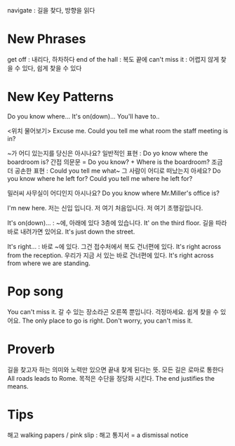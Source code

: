 navigate : 길을 찾다, 방향을 읽다

# New Phrases
get off : 내리다, 하차하다
end of the hall : 복도 끝에
can't miss it : 어렵지 않게 찾을 수 있다, 쉽게 찾을 수 있다

# New Key Patterns
Do you know where...
It's on(down)...
You'll have to..

<위치 물어보기>
Excuse me. Could you tell me what room the staff meeting is in?

~가 어디 있는지를 당신은 아시나요?
일반적인 표현 : Do yo know where the boardroom is?
간접 의문문 = Do you know? + Where is the boardroom?
조금 더 공손한 표현 : Could you tell me what~
그 사람이 어디로 떠났는지 아세요?
Do you know where he left for?
Could you tell me where he left for?

밀러씨 사무실이 어디인지 아시나요?
Do you know where Mr.Miller's office is?

I'm new here.
저는 신입 입니다.
저 여기 처음입니다.
저 여기 초행길입니다.

It's on(down)... : ~에, 아래에 있다
3층에 있습니다.
It' on the third floor.
길을 따라 바로 내려가면 있어요.
It's just down the street.

It's right... : 바로 ~에 있다.
그건 접수처에서 복도 건너편에 있다.
It's right across from the reception.
우리가 지금 서 있는 바로 건너편에 있다.
It's right across from where we are standing.

# Pop song
You can't miss it.
갈 수 있는 장소라곤 오른쪽 뿐입니다. 걱정마세요. 쉽게 찾을 수 있어요.
The only place to go is right. Don't worry, you can't miss it.

# Proverb
길을 찾고자 하는 의미와 노력만 있으면 끝내 찾게 된다는 뜻.
모든 길은 로마로 통한다
All roads leads to Rome.
목적은 수단을 정당화 시킨다.
The end justifies the means.

# Tips
해고
walking papers / pink slip : 해고 통지서 = a dismissal notice